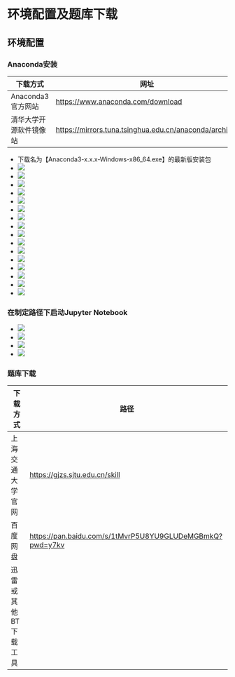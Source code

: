 # 环境配置及题库下载
## 环境配置
### Anaconda安装
|下载方式|网址|
|-|-|
|Anaconda3 官方网站|https://www.anaconda.com/download|
|清华大学开源软件镜像站|https://mirrors.tuna.tsinghua.edu.cn/anaconda/archive/|

- 下载名为【Anaconda3-x.x.x-Windows-x86_64.exe】的最新版安装包
- ![ ](../pic/Anaconda3-install-1.png)
- ![ ](../pic/Anaconda3-install-2.png)
- ![ ](../pic/Anaconda3-install-3.png)
- ![ ](../pic/Anaconda3-install-4.png)
- ![ ](../pic/Anaconda3-install-5.png)
- ![ ](../pic/Anaconda3-install-6.png)
- ![ ](../pic/Anaconda3-install-7.png)
- ![ ](../pic/Anaconda3-install-8.png)
- ![ ](../pic/Anaconda3-install-9.png)
- ![ ](../pic/Anaconda3-install-9-1.png)
- ![ ](../pic/Anaconda3-install-10.png)
- ![ ](../pic/Anaconda3-install-11.png)
- ![ ](../pic/Anaconda3-install-12.png)
- ![ ](../pic/Anaconda3-install-13.png)
- ![ ](../pic/Anaconda3-install-14.png)
- ![ ](../pic/Anaconda3-install-15.png)

### 在制定路径下启动Jupyter Notebook
- ![ ](../pic/jupyternotebook-1.png)
- ![ ](../pic/jupyternotebook-2.png)
- ![ ](../pic/jupyternotebook-3.png)
- ![ ](../pic/jupyternotebook-4.png)
### 题库下载
|下载方式|路径|
|-|-|
|上海交通大学官网|https://gjzs.sjtu.edu.cn/skill|
|百度网盘|https://pan.baidu.com/s/1tMvrP5U8YU9GLUDeMGBmkQ?pwd=y7kv|
|迅雷或其他BT下载工具||
